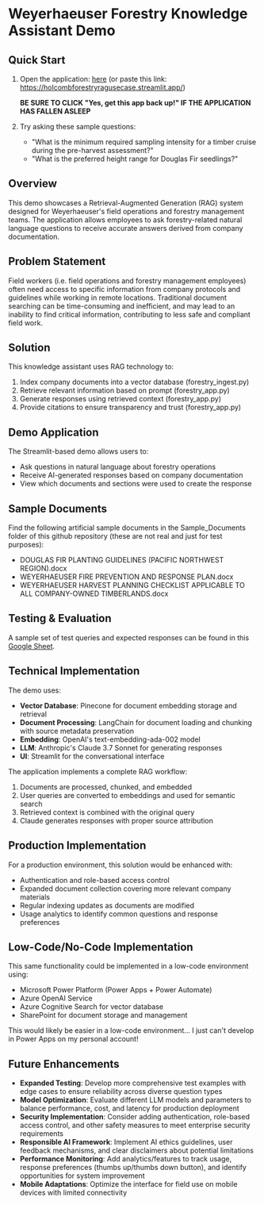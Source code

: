 # Weyerhaeuser Forestry Knowledge Assistant Demo

## Quick Start
1. Open the application: [here](https://holcombforestryragusecase.streamlit.app/) (or paste this link: https://holcombforestryragusecase.streamlit.app/)
 
   **BE SURE TO CLICK "Yes, get this app back up!" IF THE APPLICATION HAS FALLEN ASLEEP**

2. Try asking these sample questions:
   - "What is the minimum required sampling intensity for a timber cruise during the pre-harvest assessment?"
   - "What is the preferred height range for Douglas Fir seedlings?"

## Overview
This demo showcases a Retrieval-Augmented Generation (RAG) system designed for Weyerhaeuser's field operations and forestry management teams. The application allows employees to ask forestry-related natural language questions to receive accurate answers derived from company documentation.

## Problem Statement
Field workers (i.e. field operations and forestry management employees) often need access to specific information from company protocols and guidelines while working in remote locations. Traditional document searching can be time-consuming and inefficient, and may lead to an inability to find critical information, contributing to less safe and compliant field work.

## Solution
This knowledge assistant uses RAG technology to:
1. Index company documents into a vector database (forestry_ingest.py)
2. Retrieve relevant information based on prompt (forestry_app.py)
3. Generate responses using retrieved context (forestry_app.py)
4. Provide citations to ensure transparency and trust (forestry_app.py)

## Demo Application
The Streamlit-based demo allows users to:
- Ask questions in natural language about forestry operations
- Receive AI-generated responses based on company documentation
- View which documents and sections were used to create the response

## Sample Documents
Find the following artificial sample documents in the Sample_Documents folder of this github repository (these are not real and just for test purposes):
- DOUGLAS FIR PLANTING GUIDELINES (PACIFIC NORTHWEST REGION).docx
- WEYERHAEUSER FIRE PREVENTION AND RESPONSE PLAN.docx
- WEYERHAEUSER HARVEST PLANNING CHECKLIST APPLICABLE TO ALL COMPANY-OWNED TIMBERLANDS.docx

## Testing & Evaluation
A sample set of test queries and expected responses can be found in this [Google Sheet](https://docs.google.com/spreadsheets/d/1TkVRBcPWqG4YY9x1mxdUZwh_Xyt-qlE0Nqw20x5X68U/edit?usp=sharing).

## Technical Implementation

The demo uses:
- **Vector Database**: Pinecone for document embedding storage and retrieval
- **Document Processing**: LangChain for document loading and chunking with source metadata preservation
- **Embedding**: OpenAI's text-embedding-ada-002 model
- **LLM**: Anthropic's Claude 3.7 Sonnet for generating responses
- **UI**: Streamlit for the conversational interface

The application implements a complete RAG workflow:
1. Documents are processed, chunked, and embedded
2. User queries are converted to embeddings and used for semantic search
3. Retrieved context is combined with the original query
4. Claude generates responses with proper source attribution

## Production Implementation
For a production environment, this solution would be enhanced with:
- Authentication and role-based access control
- Expanded document collection covering more relevant company materials
- Regular indexing updates as documents are modified
- Usage analytics to identify common questions and response preferences

## Low-Code/No-Code Implementation
This same functionality could be implemented in a low-code environment using:
- Microsoft Power Platform (Power Apps + Power Automate)
- Azure OpenAI Service
- Azure Cognitive Search for vector database
- SharePoint for document storage and management

This would likely be easier in a low-code environment... I just can't develop in Power Apps on my personal account!

## Future Enhancements
- **Expanded Testing**: Develop more comprehensive test examples with edge cases to ensure reliability across diverse question types
- **Model Optimization**: Evaluate different LLM models and parameters to balance performance, cost, and latency for production deployment
- **Security Implementation**: Consider adding authentication, role-based access control, and other safety measures to meet enterprise security requirements
- **Responsible AI Framework**: Implement AI ethics guidelines, user feedback mechanisms, and clear disclaimers about potential limitations
- **Performance Monitoring**: Add analytics/features to track usage, response preferences (thumbs up/thumbs down button), and identify opportunities for system improvement
- **Mobile Adaptations**: Optimize the interface for field use on mobile devices with limited connectivity
